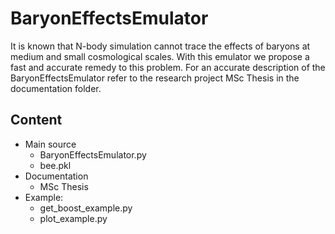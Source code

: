 # BaryonEffectsEmulator
It is known that N-body simulation cannot trace the effects of baryons at medium and small cosmological scales. 
With this emulator we propose a fast and accurate remedy to this problem. 
For an accurate description of the BaryonEffectsEmulator refer to the research project MSc Thesis in the documentation folder.

## Content
- Main source 
  * BaryonEffectsEmulator.py
  * bee.pkl
- Documentation
  * MSc Thesis
- Example:
  * get_boost_example.py
  * plot_example.py
